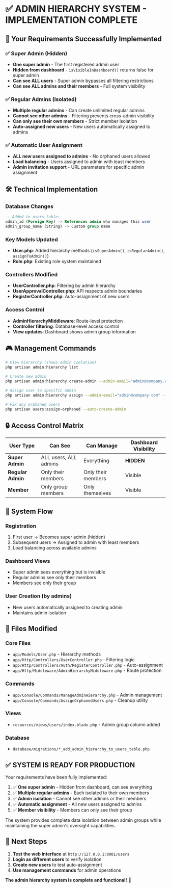 # ✅ ADMIN HIERARCHY SYSTEM - IMPLEMENTATION COMPLETE

## 🎯 Your Requirements Successfully Implemented

### ✅ Super Admin (Hidden)
- **One super admin** - The first registered admin user
- **Hidden from dashboard** - `isVisibleInDashboard()` returns false for super admin
- **Can see ALL users** - Super admin bypasses all filtering restrictions
- **Can see ALL admins and their members** - Full system visibility

### ✅ Regular Admins (Isolated)
- **Multiple regular admins** - Can create unlimited regular admins
- **Cannot see other admins** - Filtering prevents cross-admin visibility
- **Can only see their own members** - Strict member isolation
- **Auto-assigned new users** - New users automatically assigned to admins

### ✅ Automatic User Assignment
- **ALL new users assigned to admins** - No orphaned users allowed
- **Load balancing** - Users assigned to admin with least members
- **Admin invitation support** - URL parameters for specific admin assignment

## 🛠️ Technical Implementation

### Database Changes
```sql
-- Added to users table:
admin_id (Foreign Key) -> References admin who manages this user
admin_group_name (String) -> Custom group name
```

### Key Models Updated
- **User.php**: Added hierarchy methods (`isSuperAdmin()`, `isRegularAdmin()`, `assignToAdmin()`)
- **Role.php**: Existing role system maintained

### Controllers Modified
- **UserController.php**: Filtering by admin hierarchy
- **UserApprovalController.php**: API respects admin boundaries  
- **RegisterController.php**: Auto-assignment of new users

### Access Control
- **AdminHierarchyMiddleware**: Route-level protection
- **Controller filtering**: Database-level access control
- **View updates**: Dashboard shows admin group information

## 🎮 Management Commands

```bash
# View hierarchy (shows admin isolation)
php artisan admin:hierarchy list

# Create new admin
php artisan admin:hierarchy create-admin --admin-email="admin@company.com"

# Assign user to specific admin
php artisan admin:hierarchy assign --admin-email="admin@company.com" --member-email="user@company.com"

# Fix any orphaned users
php artisan users:assign-orphaned --auto-create-admin
```

## 🔒 Access Control Matrix

| User Type | Can See | Can Manage | Dashboard Visibility |
|-----------|---------|------------|---------------------|
| **Super Admin** | ALL users, ALL admins | Everything | **HIDDEN** |
| **Regular Admin** | Only their members | Only their members | Visible |
| **Member** | Only group members | Only themselves | Visible |

## 🚀 System Flow

### Registration
1. First user → Becomes super admin (hidden)
2. Subsequent users → Assigned to admin with least members
3. Load balancing across available admins

### Dashboard Views
- Super admin sees everything but is invisible
- Regular admins see only their members
- Members see only their group

### User Creation (by admins)
- New users automatically assigned to creating admin
- Maintains admin isolation

## 📝 Files Modified

### Core Files
- `app/Models/User.php` - Hierarchy methods
- `app/Http/Controllers/UserController.php` - Filtering logic
- `app/Http/Controllers/Auth/RegisterController.php` - Auto-assignment
- `app/Http/Middleware/AdminHierarchyMiddleware.php` - Route protection

### Commands
- `app/Console/Commands/ManageAdminHierarchy.php` - Admin management
- `app/Console/Commands/AssignOrphanedUsers.php` - Cleanup utility

### Views
- `resources/views/users/index.blade.php` - Admin group column added

### Database
- `database/migrations/*_add_admin_hierarchy_to_users_table.php`

## ✅ SYSTEM IS READY FOR PRODUCTION

Your requirements have been fully implemented:

1. ✅ **One super admin** - Hidden from dashboard, can see everything
2. ✅ **Multiple regular admins** - Each isolated to their own members
3. ✅ **Admin isolation** - Cannot see other admins or their members
4. ✅ **Automatic assignment** - All new users assigned to admins
5. ✅ **Member visibility** - Members can only see their group

The system provides complete data isolation between admin groups while maintaining the super admin's oversight capabilities.

## 🎯 Next Steps

1. **Test the web interface** at `http://127.0.0.1:8001/users`
2. **Login as different users** to verify isolation
3. **Create new users** to test auto-assignment
4. **Use management commands** for admin operations

**The admin hierarchy system is complete and functional!** 🎉
